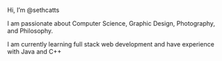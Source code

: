 Hi, I’m @sethcatts

I am passionate about Computer Science, Graphic Design, Photography, and Philosophy. 

I am currently learning full stack web development and have experience with Java and C++
<!---
sethcatts/sethcatts is a ✨ special ✨ repository because its `README.md` (this file) appears on your GitHub profile.
You can click the Preview link to take a look at your changes.
--->
